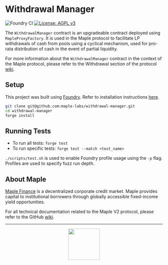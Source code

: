 # Withdrawal Manager

![Foundry CI](https://github.com/maple-labs/withdrawal-manager/actions/workflows/forge.yml/badge.svg) [![License: AGPL v3](https://img.shields.io/badge/License-AGPL%20v3-blue.svg)](https://www.gnu.org/licenses/agpl-3.0)

The `WithdrawalManager` contract is an upgradeable contract deployed using `MapleProxyFactory`. It is used in the Maple protocol to facilitate LP withdrawals of cash from pools using a cyclical mechanism, used for pro-rata distribution of cash in the event of partial liquidity.

For more information about the `WithdrawalManager` contract in the context of the Maple protocol, please refer to the Withdrawal section of the protocol [wiki](https://github.com/maple-labs/maple-core-v2/wiki/Withdrawal-Mechanism).

## Setup

This project was built using [Foundry](https://book.getfoundry.sh/). Refer to installation instructions [here](https://github.com/foundry-rs/foundry#installation).

```sh
git clone git@github.com:maple-labs/withdrawal-manager.git
cd withdrawal-manager
forge install
```

## Running Tests

- To run all tests: `forge test`
- To run specific tests: `forge test --match <test_name>`

`./scripts/test.sh` is used to enable Foundry profile usage using the `-p` flag. Profiles are used to specify fuzz run depth.

## About Maple
[Maple Finance](https://maple.finance/) is a decentralized corporate credit market. Maple provides capital to institutional borrowers through globally accessible fixed-income yield opportunities.

For all technical documentation related to the Maple V2 protocol, please refer to the GitHub [wiki](https://github.com/maple-labs/maple-core-v2/wiki).

---

<p align="center">
  <img src="https://user-images.githubusercontent.com/44272939/116272804-33e78d00-a74f-11eb-97ab-77b7e13dc663.png" height="100" />
</p>
